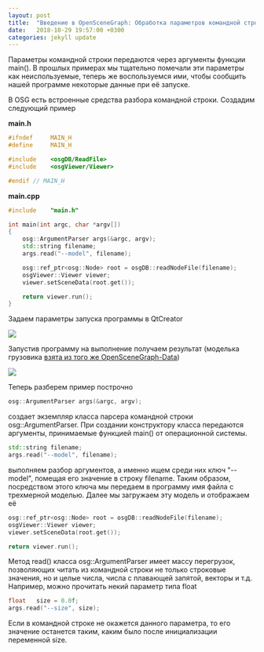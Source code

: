 ```yaml
---
layout: post
title:  "Введение в OpenSceneGraph: Обработка параметров командной строки"
date:   2018-10-29 19:57:00 +0300
categories: jekyll update
---
```


Параметры командной строки передаются через аргументы функции main(). В прошлых примерах мы тщательно помечали эти параметры как неиспользуемые, теперь же воспользуемся ими, чтобы сообщить нашей программе некоторые данные при её запуске.

В OSG есть встроенные средства разбора командной строки. Создадим следующий пример

**main.h**
```cpp
#ifndef     MAIN_H
#define     MAIN_H

#include    <osgDB/ReadFile>
#include    <osgViewer/Viewer>

#endif // MAIN_H
```

**main.cpp**
```cpp
#include    "main.h"

int main(int argc, char *argv[])
{
    osg::ArgumentParser args(&argc, argv);
    std::string filename;
    args.read("--model", filename);

    osg::ref_ptr<osg::Node> root = osgDB::readNodeFile(filename);
    osgViewer::Viewer viewer;
    viewer.setSceneData(root.get());

    return viewer.run();
}
```

Задаем параметры запуска программы в QtCreator

![](https://habrastorage.org/webt/41/le/8p/41le8pjjdv2q-in3idhgnpe6-ao.png)

Запустив программу на выполнение получаем результат (моделька грузовика [взята из того же OpenSceneGraph-Data](https://github.com/openscenegraph/OpenSceneGraph-Data.git)) 

![](https://habrastorage.org/webt/t-/_o/bb/t-_obbiwlzwuax1e336kqd6tosy.png)

Теперь разберем пример построчно

```cpp
osg::ArgumentParser args(&argc, argv);
```

создает экземпляр класса парсера командной строки osg::ArgumentParser. При создании конструктору класса передаются аргументы, принимаемые функцией main() от операционной системы.

```cpp
std::string filename;
args.read("--model", filename);
```

выполняем разбор аргументов, а именно ищем среди них ключ "--model", помещая его значение в строку filename. Таким образом, посредством этого ключа мы передаем в программу имя файла с трехмерной моделью. Далее мы загружаем эту модель и отображаем её

```cpp
osg::ref_ptr<osg::Node> root = osgDB::readNodeFile(filename);
osgViewer::Viewer viewer;
viewer.setSceneData(root.get());

return viewer.run();
```

Метод read() класса osg::ArgumentParser имеет массу перегрузок, позволяющих читать из командной строки не только строковые значения, но и целые числа, числа с плавающей запятой, векторы и т.д. Например, можно прочитать некий параметр типа float

```cpp
float	size = 0.0f;
args.read("--size", size);
```

Если в командной строке не окажется данного параметра, то его значение останется таким, каким было после инициализации переменной size.